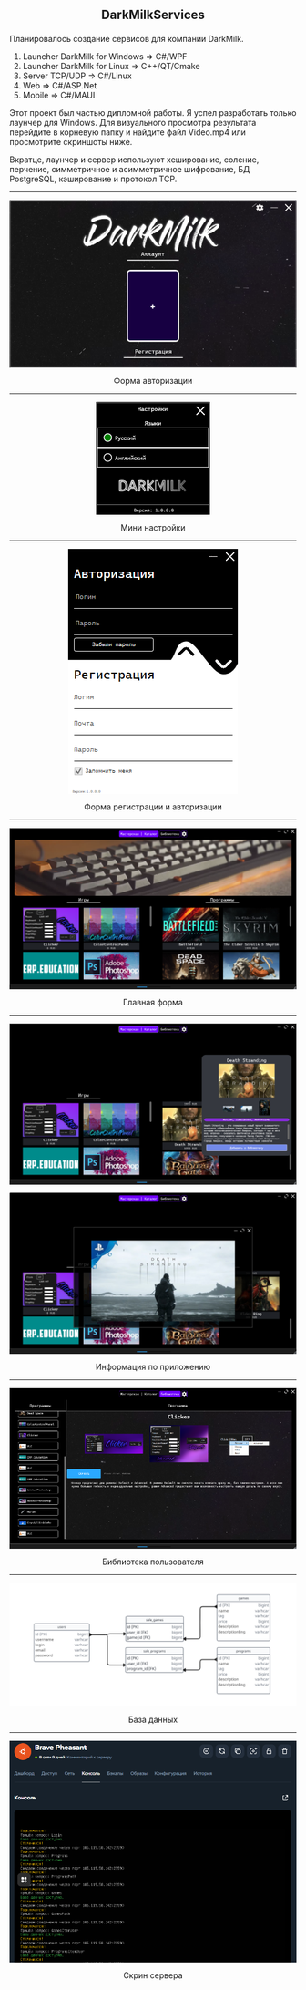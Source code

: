 ## <p align="center"> DarkMilkServices </p>

Планировалось создание сервисов для компании DarkMilk.
1. Launcher DarkMilk for Windows => C#/WPF
2. Launcher DarkMilk for Linux => C++/QT/Cmake
3. Server TCP/UDP => C#/Linux
4. Web => C#/ASP.Net
5. Mobile => C#/MAUI

Этот проект был частью дипломной работы. Я успел разработать только лаунчер для Windows. Для визуального просмотра результата перейдите в корневую папку и найдите файл Video.mp4 или просмотрите скриншоты ниже.

Вкратце, лаунчер и сервер используют хеширование, соление, перчение, симметричное и асимметричное шифрование, БД PostgreSQL, кэширование и протокол TCP.
___

<p align="center"><img align="center" src="https://github.com/MilkRen/DarkMilkServices/blob/master/Picture/AuthorizationForm.png"/></p>

<p align="center">Форма авторизации</p>

___

<p align="center"><img align="center" src="https://github.com/MilkRen/DarkMilkServices/blob/master/Picture/MiniSettings.png"/></p>

<p align="center">Мини настройки</p>

___

<p align="center"><img align="center" src="https://github.com/MilkRen/DarkMilkServices/blob/master/Picture/RegistrationForm.png"/></p>

<p align="center">Форма регистрации и авторизации</p>

___

<p align="center"><img align="center" src="https://github.com/MilkRen/DarkMilkServices/blob/master/Picture/MainForm.png"/></p>

<p align="center">Главная форма</p>

___

<p align="center"><img align="center" src="https://github.com/MilkRen/DarkMilkServices/blob/master/Picture/GameInfo.png"/></p>

<p align="center"><img align="center" src="https://github.com/MilkRen/DarkMilkServices/blob/master/Picture/GamePicture.png"/></p>

<p align="center">Информация по приложению</p>

___

<p align="center"><img align="center" src="https://github.com/MilkRen/DarkMilkServices/blob/master/Picture/LibraryForm.png"/></p>

<p align="center">Библиотека пользователя</p>

___

<p align="center"><img align="center" src="https://github.com/MilkRen/DarkMilkServices/blob/master/Picture/DB.png"/></p>

<p align="center">База данных</p>

___

<p align="center"><img align="center" src="https://github.com/MilkRen/DarkMilkServices/blob/master/Picture/server.png"/></p>

<p align="center">Скрин сервера</p>
